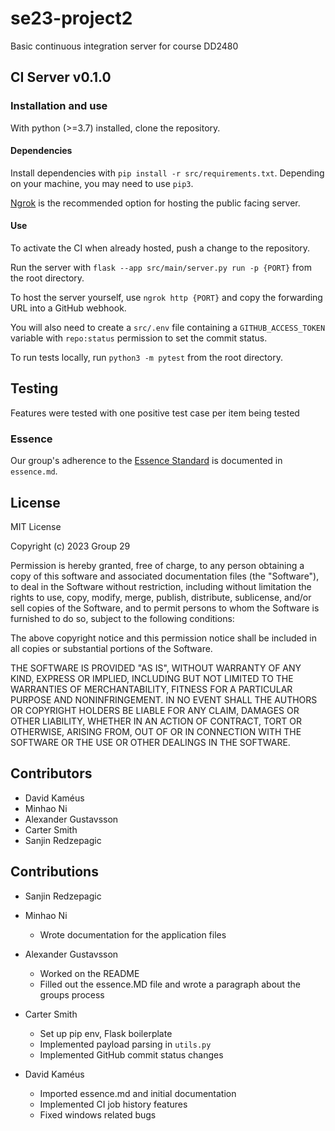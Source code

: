 # se23-project2
Basic continuous integration server for course DD2480

## CI Server v0.1.0

### Installation and use

With python (>=3.7) installed, clone the repository. 

#### Dependencies

Install dependencies with `pip install -r src/requirements.txt`.
Depending on your machine, you may need to use `pip3`.

[Ngrok](https://ngrok.com/) is the recommended option for hosting the public facing server.

#### Use

To activate the CI when already hosted, push a change to the repository.

Run the server with `flask --app src/main/server.py run -p {PORT}` from the root directory.

To host the server yourself, use `ngrok http {PORT}` and copy the forwarding URL into a GitHub webhook.

You will also need to create a `src/.env` file containing a `GITHUB_ACCESS_TOKEN` variable with `repo:status` permission to set the commit status.

To run tests locally, run `python3 -m pytest` from the root directory.

## Testing 

Features were tested with one positive test case per item being tested

### Essence
Our group's adherence to the [Essence Standard](https://www.omg.org/spec/Essence/1.2/PDF) is documented in `essence.md`.


## License

MIT License

Copyright (c) 2023 Group 29

Permission is hereby granted, free of charge, to any person obtaining a copy
of this software and associated documentation files (the "Software"), to deal
in the Software without restriction, including without limitation the rights
to use, copy, modify, merge, publish, distribute, sublicense, and/or sell
copies of the Software, and to permit persons to whom the Software is
furnished to do so, subject to the following conditions:

The above copyright notice and this permission notice shall be included in all
copies or substantial portions of the Software.

THE SOFTWARE IS PROVIDED "AS IS", WITHOUT WARRANTY OF ANY KIND, EXPRESS OR
IMPLIED, INCLUDING BUT NOT LIMITED TO THE WARRANTIES OF MERCHANTABILITY,
FITNESS FOR A PARTICULAR PURPOSE AND NONINFRINGEMENT. IN NO EVENT SHALL THE
AUTHORS OR COPYRIGHT HOLDERS BE LIABLE FOR ANY CLAIM, DAMAGES OR OTHER
LIABILITY, WHETHER IN AN ACTION OF CONTRACT, TORT OR OTHERWISE, ARISING FROM,
OUT OF OR IN CONNECTION WITH THE SOFTWARE OR THE USE OR OTHER DEALINGS IN THE
SOFTWARE.



## Contributors

- David Kaméus 
- Minhao Ni
- Alexander Gustavsson
- Carter Smith
- Sanjin Redzepagic

## Contributions
- Sanjin Redzepagic

- Minhao Ni
    - Wrote documentation for the application files

- Alexander Gustavsson
    - Worked on the README
    - Filled out the essence.MD file and wrote a paragraph about the groups process

- Carter Smith
    - Set up pip env, Flask boilerplate
    - Implemented payload parsing in `utils.py`
    - Implemented GitHub commit status changes

- David Kaméus
    - Imported essence.md and initial documentation
    - Implemented CI job history features
    - Fixed windows related bugs
